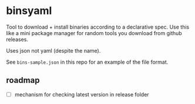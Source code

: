 # binsyaml

Tool to download + install binaries according to a declarative spec. Use this like a mini package manager for random tools you download from github releases.

Uses json not yaml (despite the name).

See `bins-sample.json` in this repo for an example of the file format.

## roadmap

- [ ] mechanism for checking latest version in release folder
